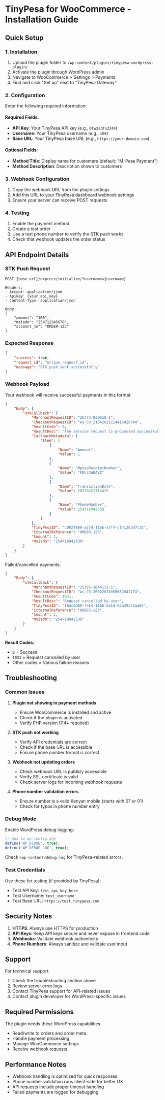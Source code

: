 # TinyPesa for WooCommerce - Installation Guide

## Quick Setup

### 1. Installation
1. Upload the plugin folder to `/wp-content/plugins/tinypesa-wordpress-plugin/`
2. Activate the plugin through WordPress admin
3. Navigate to WooCommerce > Settings > Payments
4. Find and click "Set up" next to "TinyPesa Gateway"

### 2. Configuration
Enter the following required information:

#### Required Fields:
- **API Key**: Your TinyPesa API key (e.g., `Dfw3sdfx234F`)
- **Username**: Your TinyPesa username (e.g., `100`)
- **Base URL**: Your TinyPesa base URL (e.g., `https://your-domain.com`)

#### Optional Fields:
- **Method Title**: Display name for customers (default: "M-Pesa Payment")
- **Method Description**: Description shown to customers

### 3. Webhook Configuration
1. Copy the webhook URL from the plugin settings
2. Add this URL to your TinyPesa dashboard webhook settings
3. Ensure your server can receive POST requests

### 4. Testing
1. Enable the payment method
2. Create a test order
3. Use a test phone number to verify the STK push works
4. Check that webhook updates the order status

## API Endpoint Details

### STK Push Request
```
POST {base_url}/express/initialize/?username={username}

Headers:
- Accept: application/json
- Apikey: {your_api_key}
- Content-Type: application/json

Body:
{
    "amount": "100",
    "msisdn": "254712345678",
    "account_no": "ORDER-123"
}
```

### Expected Response
```json
{
    "success": true,
    "request_id": "unique_request_id",
    "message": "STK push sent successfully"
}
```

### Webhook Payload
Your webhook will receive successful payments in this format:
```json
{
    "Body": {
        "stkCallback": {
            "MerchantRequestID": "26773-830618-1",
            "CheckoutRequestID": "ws_CO_21042021114416028704",
            "ResultCode": 0,
            "ResultDesc": "The service request is processed successfully.",
            "CallbackMetadata": {
                "Item": [
                    {
                        "Name": "Amount",
                        "Value": 1
                    },
                    {
                        "Name": "MpesaReceiptNumber",
                        "Value": "PDL72WRAVZ"
                    },
                    {
                        "Name": "TransactionDate",
                        "Value": 20210421114425
                    },
                    {
                        "Name": "PhoneNumber",
                        "Value": 254718942539
                    }
                ]
            },
            "TinyPesaID": "c002f860-a27d-11eb-a7f4-c141263d7c15",
            "ExternalReference": "ORDER-123",
            "Amount": 1,
            "Msisdn": "254718942539"
        }
    }
}
```

Failed/cancelled payments:
```json
{
    "Body": {
        "stkCallback": {
            "MerchantRequestID": "25395-1644131-1",
            "CheckoutRequestID": "ws_CO_26022021085632641774",
            "ResultCode": 1031,
            "ResultDesc": "Request cancelled by user",
            "TinyPesaID": "f8ac0d60-7a14-11eb-ba1d-e3a49273aa65",
            "ExternalReference": "ORDER-123",
            "Amount": 1,
            "Msisdn": "254718942539"
        }
    }
}
```

**Result Codes:**
- `0` = Success
- `1031` = Request cancelled by user
- Other codes = Various failure reasons

## Troubleshooting

### Common Issues

1. **Plugin not showing in payment methods**
   - Ensure WooCommerce is installed and active
   - Check if the plugin is activated
   - Verify PHP version (7.4+ required)

2. **STK push not working**
   - Verify API credentials are correct
   - Check if the base URL is accessible
   - Ensure phone number format is correct

3. **Webhook not updating orders**
   - Check webhook URL is publicly accessible
   - Verify SSL certificate is valid
   - Check server logs for incoming webhook requests

4. **Phone number validation errors**
   - Ensure number is a valid Kenyan mobile (starts with 07 or 01)
   - Check for typos in phone number entry

### Debug Mode
Enable WordPress debug logging:
```php
// Add to wp-config.php
define('WP_DEBUG', true);
define('WP_DEBUG_LOG', true);
```

Check `/wp-content/debug.log` for TinyPesa-related errors.

### Test Credentials
Use these for testing (if provided by TinyPesa):
- Test API Key: `test_api_key_here`
- Test Username: `test_username`
- Test Base URL: `https://test.tinypesa.com`

## Security Notes

1. **HTTPS**: Always use HTTPS for production
2. **API Keys**: Keep API keys secure and never expose in frontend code
3. **Webhooks**: Validate webhook authenticity
4. **Phone Numbers**: Always sanitize and validate user input

## Support

For technical support:
1. Check the troubleshooting section above
2. Review server error logs
3. Contact TinyPesa support for API-related issues
4. Contact plugin developer for WordPress-specific issues

## Required Permissions

The plugin needs these WordPress capabilities:
- Read/write to orders and order meta
- Handle payment processing
- Manage WooCommerce settings
- Receive webhook requests

## Performance Notes

- Webhook handling is optimized for quick responses
- Phone number validation runs client-side for better UX
- API requests include proper timeout handling
- Failed payments are logged for debugging
